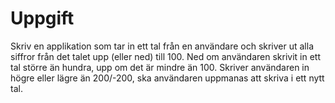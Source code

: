 ﻿# Uppgift
Skriv en applikation som tar in ett tal från en användare och skriver
ut alla siffror från det talet upp (eller ned) till 100. Ned om
användaren skrivit in ett tal större än hundra, upp om det är mindre
än 100. Skriver användaren in högre eller lägre än 200/-200, ska
användaren uppmanas att skriva i ett nytt tal.

